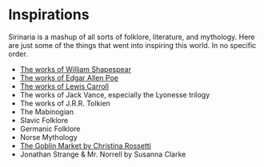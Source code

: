 # Inspirations

Sirinaria is a mashup of all sorts of folklore, literature, and mythology. Here are just some of the things that went into inspiring this world. In no specific order.

* [The works of William Shapespear](http://shakespeare.mit.edu/)
* [The works of Edgar Allen Poe](https://www.eapoe.org/works/index.htm)
* [The works of Lewis Carroll](https://www.gutenberg.org/ebooks/author/7)
* The works of Jack Vance, especially the Lyonesse trilogy
* The works of J.R.R. Tolkien
* The Mabinogian
* Slavic Folklore
* Germanic Folklore
* Norse Mythology
* [The Goblin Market by Christina Rossetti](https://www.poetryfoundation.org/poems/44996/goblin-market)
* Jonathan Strange & Mr. Norrell by Susanna Clarke